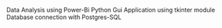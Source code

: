 Data Analysis using Power-Bi 
Python Gui Application using tkinter module 
Database connection with Postgres-SQL
